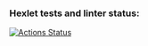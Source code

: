 ### Hexlet tests and linter status:
[![Actions Status](https://github.com/Epsont/python-project-50/workflows/hexlet-check/badge.svg)](https://github.com/Epsont/python-project-50/actions)